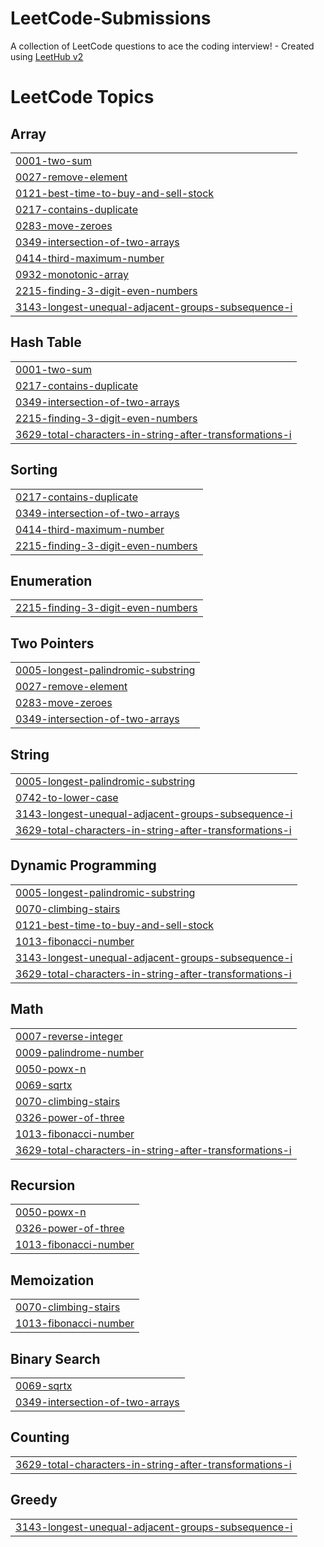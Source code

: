 # LeetCode-Submissions
A collection of LeetCode questions to ace the coding interview! - Created using [LeetHub v2](https://github.com/arunbhardwaj/LeetHub-2.0)

<!---LeetCode Topics Start-->
# LeetCode Topics
## Array
|  |
| ------- |
| [0001-two-sum](https://github.com/JiteshSuthar-JS/LeetCode-Submissions/tree/master/0001-two-sum) |
| [0027-remove-element](https://github.com/JiteshSuthar-JS/LeetCode-Submissions/tree/master/0027-remove-element) |
| [0121-best-time-to-buy-and-sell-stock](https://github.com/JiteshSuthar-JS/LeetCode-Submissions/tree/master/0121-best-time-to-buy-and-sell-stock) |
| [0217-contains-duplicate](https://github.com/JiteshSuthar-JS/LeetCode-Submissions/tree/master/0217-contains-duplicate) |
| [0283-move-zeroes](https://github.com/JiteshSuthar-JS/LeetCode-Submissions/tree/master/0283-move-zeroes) |
| [0349-intersection-of-two-arrays](https://github.com/JiteshSuthar-JS/LeetCode-Submissions/tree/master/0349-intersection-of-two-arrays) |
| [0414-third-maximum-number](https://github.com/JiteshSuthar-JS/LeetCode-Submissions/tree/master/0414-third-maximum-number) |
| [0932-monotonic-array](https://github.com/JiteshSuthar-JS/LeetCode-Submissions/tree/master/0932-monotonic-array) |
| [2215-finding-3-digit-even-numbers](https://github.com/JiteshSuthar-JS/LeetCode-Submissions/tree/master/2215-finding-3-digit-even-numbers) |
| [3143-longest-unequal-adjacent-groups-subsequence-i](https://github.com/JiteshSuthar-JS/LeetCode-Submissions/tree/master/3143-longest-unequal-adjacent-groups-subsequence-i) |
## Hash Table
|  |
| ------- |
| [0001-two-sum](https://github.com/JiteshSuthar-JS/LeetCode-Submissions/tree/master/0001-two-sum) |
| [0217-contains-duplicate](https://github.com/JiteshSuthar-JS/LeetCode-Submissions/tree/master/0217-contains-duplicate) |
| [0349-intersection-of-two-arrays](https://github.com/JiteshSuthar-JS/LeetCode-Submissions/tree/master/0349-intersection-of-two-arrays) |
| [2215-finding-3-digit-even-numbers](https://github.com/JiteshSuthar-JS/LeetCode-Submissions/tree/master/2215-finding-3-digit-even-numbers) |
| [3629-total-characters-in-string-after-transformations-i](https://github.com/JiteshSuthar-JS/LeetCode-Submissions/tree/master/3629-total-characters-in-string-after-transformations-i) |
## Sorting
|  |
| ------- |
| [0217-contains-duplicate](https://github.com/JiteshSuthar-JS/LeetCode-Submissions/tree/master/0217-contains-duplicate) |
| [0349-intersection-of-two-arrays](https://github.com/JiteshSuthar-JS/LeetCode-Submissions/tree/master/0349-intersection-of-two-arrays) |
| [0414-third-maximum-number](https://github.com/JiteshSuthar-JS/LeetCode-Submissions/tree/master/0414-third-maximum-number) |
| [2215-finding-3-digit-even-numbers](https://github.com/JiteshSuthar-JS/LeetCode-Submissions/tree/master/2215-finding-3-digit-even-numbers) |
## Enumeration
|  |
| ------- |
| [2215-finding-3-digit-even-numbers](https://github.com/JiteshSuthar-JS/LeetCode-Submissions/tree/master/2215-finding-3-digit-even-numbers) |
## Two Pointers
|  |
| ------- |
| [0005-longest-palindromic-substring](https://github.com/JiteshSuthar-JS/LeetCode-Submissions/tree/master/0005-longest-palindromic-substring) |
| [0027-remove-element](https://github.com/JiteshSuthar-JS/LeetCode-Submissions/tree/master/0027-remove-element) |
| [0283-move-zeroes](https://github.com/JiteshSuthar-JS/LeetCode-Submissions/tree/master/0283-move-zeroes) |
| [0349-intersection-of-two-arrays](https://github.com/JiteshSuthar-JS/LeetCode-Submissions/tree/master/0349-intersection-of-two-arrays) |
## String
|  |
| ------- |
| [0005-longest-palindromic-substring](https://github.com/JiteshSuthar-JS/LeetCode-Submissions/tree/master/0005-longest-palindromic-substring) |
| [0742-to-lower-case](https://github.com/JiteshSuthar-JS/LeetCode-Submissions/tree/master/0742-to-lower-case) |
| [3143-longest-unequal-adjacent-groups-subsequence-i](https://github.com/JiteshSuthar-JS/LeetCode-Submissions/tree/master/3143-longest-unequal-adjacent-groups-subsequence-i) |
| [3629-total-characters-in-string-after-transformations-i](https://github.com/JiteshSuthar-JS/LeetCode-Submissions/tree/master/3629-total-characters-in-string-after-transformations-i) |
## Dynamic Programming
|  |
| ------- |
| [0005-longest-palindromic-substring](https://github.com/JiteshSuthar-JS/LeetCode-Submissions/tree/master/0005-longest-palindromic-substring) |
| [0070-climbing-stairs](https://github.com/JiteshSuthar-JS/LeetCode-Submissions/tree/master/0070-climbing-stairs) |
| [0121-best-time-to-buy-and-sell-stock](https://github.com/JiteshSuthar-JS/LeetCode-Submissions/tree/master/0121-best-time-to-buy-and-sell-stock) |
| [1013-fibonacci-number](https://github.com/JiteshSuthar-JS/LeetCode-Submissions/tree/master/1013-fibonacci-number) |
| [3143-longest-unequal-adjacent-groups-subsequence-i](https://github.com/JiteshSuthar-JS/LeetCode-Submissions/tree/master/3143-longest-unequal-adjacent-groups-subsequence-i) |
| [3629-total-characters-in-string-after-transformations-i](https://github.com/JiteshSuthar-JS/LeetCode-Submissions/tree/master/3629-total-characters-in-string-after-transformations-i) |
## Math
|  |
| ------- |
| [0007-reverse-integer](https://github.com/JiteshSuthar-JS/LeetCode-Submissions/tree/master/0007-reverse-integer) |
| [0009-palindrome-number](https://github.com/JiteshSuthar-JS/LeetCode-Submissions/tree/master/0009-palindrome-number) |
| [0050-powx-n](https://github.com/JiteshSuthar-JS/LeetCode-Submissions/tree/master/0050-powx-n) |
| [0069-sqrtx](https://github.com/JiteshSuthar-JS/LeetCode-Submissions/tree/master/0069-sqrtx) |
| [0070-climbing-stairs](https://github.com/JiteshSuthar-JS/LeetCode-Submissions/tree/master/0070-climbing-stairs) |
| [0326-power-of-three](https://github.com/JiteshSuthar-JS/LeetCode-Submissions/tree/master/0326-power-of-three) |
| [1013-fibonacci-number](https://github.com/JiteshSuthar-JS/LeetCode-Submissions/tree/master/1013-fibonacci-number) |
| [3629-total-characters-in-string-after-transformations-i](https://github.com/JiteshSuthar-JS/LeetCode-Submissions/tree/master/3629-total-characters-in-string-after-transformations-i) |
## Recursion
|  |
| ------- |
| [0050-powx-n](https://github.com/JiteshSuthar-JS/LeetCode-Submissions/tree/master/0050-powx-n) |
| [0326-power-of-three](https://github.com/JiteshSuthar-JS/LeetCode-Submissions/tree/master/0326-power-of-three) |
| [1013-fibonacci-number](https://github.com/JiteshSuthar-JS/LeetCode-Submissions/tree/master/1013-fibonacci-number) |
## Memoization
|  |
| ------- |
| [0070-climbing-stairs](https://github.com/JiteshSuthar-JS/LeetCode-Submissions/tree/master/0070-climbing-stairs) |
| [1013-fibonacci-number](https://github.com/JiteshSuthar-JS/LeetCode-Submissions/tree/master/1013-fibonacci-number) |
## Binary Search
|  |
| ------- |
| [0069-sqrtx](https://github.com/JiteshSuthar-JS/LeetCode-Submissions/tree/master/0069-sqrtx) |
| [0349-intersection-of-two-arrays](https://github.com/JiteshSuthar-JS/LeetCode-Submissions/tree/master/0349-intersection-of-two-arrays) |
## Counting
|  |
| ------- |
| [3629-total-characters-in-string-after-transformations-i](https://github.com/JiteshSuthar-JS/LeetCode-Submissions/tree/master/3629-total-characters-in-string-after-transformations-i) |
## Greedy
|  |
| ------- |
| [3143-longest-unequal-adjacent-groups-subsequence-i](https://github.com/JiteshSuthar-JS/LeetCode-Submissions/tree/master/3143-longest-unequal-adjacent-groups-subsequence-i) |
<!---LeetCode Topics End-->